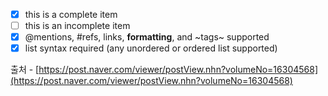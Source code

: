 -   [x]  this is a complete item
-   [ ]  this is an incomplete item
-   [x]  @mentions, #refs, links, **formatting**, and ~tags~ supported
-   [x]  list syntax required (any unordered or ordered list supported)

출처 - [https://post.naver.com/viewer/postView.nhn?volumeNo=16304568](https://post.naver.com/viewer/postView.nhn?volumeNo=16304568)